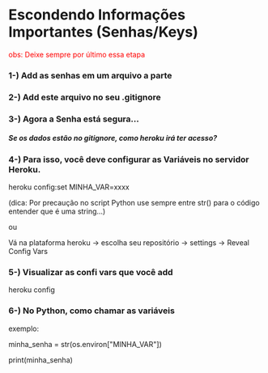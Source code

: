 # Escondendo Informações Importantes (Senhas/Keys)

<font color = 'red'>obs: Deixe sempre por último essa etapa</font>

### 1-) Add as senhas em um arquivo a parte
### 2-) Add este arquivo no seu .gitignore
### 3-) Agora a Senha está segura...

##### Se os dados estão no gitignore, como heroku irá ter acesso?

### 4-) Para isso, você deve configurar as Variáveis no servidor Heroku.
heroku config:set MINHA_VAR=xxxx 

(dica: Por precaução no script Python use sempre entre str() para o código entender que é uma string...)

ou

Vá na plataforma heroku -> escolha seu repositório -> settings -> Reveal Config Vars

### 5-) Visualizar as confi vars que você add
heroku config

### 6-) No Python, como chamar as variáveis
exemplo:

minha_senha = str(os.environ["MINHA_VAR"])

print(minha_senha)








